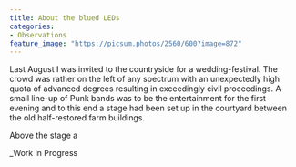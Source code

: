 ```yaml
---
title: About the blued LEDs
categories:
- Observations
feature_image: "https://picsum.photos/2560/600?image=872"
---
```


Last August I was invited to the countryside for a wedding-festival. The crowd was rather on the left of any spectrum with an unexpectedly high quota of advanced degrees resulting in exceedingly civil proceedings. A small line-up of Punk bands was to be the entertainment for the first evening and to this end a stage had been set up in the courtyard between the old half-restored farm buildings.

<!-- more -->

Above the stage a 

_Work in Progress